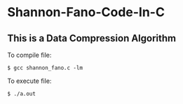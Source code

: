 # Shannon-Fano-Code-In-C

This is a Data Compression Algorithm
----

To compile file: 
```
$ gcc shannon_fano.c -lm 
```
To execute file: 
```
$ ./a.out
```

